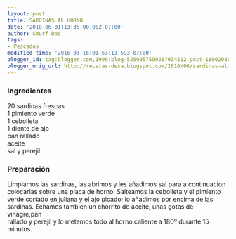 ```yaml
---
layout: post
title: SARDINAS AL HORNO
date: '2010-06-01T13:35:00.002-07:00'
author: Smurf Dad
tags:
- Pescados
modified_time: '2016-03-16T01:53:13.593-07:00'
blogger_id: tag:blogger.com,1999:blog-5299957599287034512.post-1800208860918061098
blogger_orig_url: http://recetas-desa.blogspot.com/2010/06/sardinas-al-horno.html
---
```


<h3>Ingredientes</h3>20 sardinas frescas<br />1 pimiento verde<br />1 cebolleta<br />1 diente de ajo<br />pan rallado<br />aceite<br />sal y perejil<br /><h3>Preparación</h3>Limpiamos las sardinas, las abrimos y les añadimos sal para a continuacion<br />colocarlas sobre una placa de horno. Salteamos la cebolleta y el pimiento<br />verde cortado en juliana y el ajo picado; lo añadimos por encima de las<br />sardinas. Echamos tambien un chorrito de aceite, unas gotas de vinagre,pan<br />rallado y perejil y lo metemos todo al horno caliente a 180º durante 15<br />minutos.